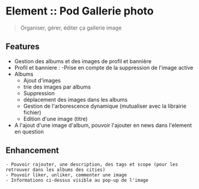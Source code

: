# Element :: Pod Gallerie photo 
> Organiser, gérer, éditer ça gallerie image 

## Features
  
- Gestion des albums et des images de profil et bannière
- Profil et banniere :
	-Prise en compte de la suppression de l'image active
- Albums
	- Ajout d'images
	- trie des images par albums
	- Suppression
	- déplacement des images dans les albums
	- Gestion de l'arborescence dynamique (mutualiser avec la librairie fichier)
	- Edition d'une image (titre)
- A l'ajout d'une image d'album, pouvoir l'ajouter en news dans l'element en question

## Enhancement
	- Pouvoir rajouter, une description, des tags et scope (pour les retrouver dans les albums des cities)
	- Pouvoir liker, unliker, commenter une image 
	- Informations ci-dessus visible au pop-up de l'image